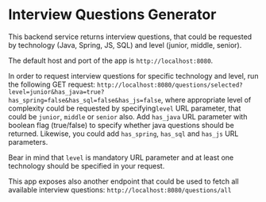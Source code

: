 # Interview Questions Generator

This backend service returns interview questions, that could be requested by technology (Java, Spring, JS, SQL)
and level (junior, middle, senior).

The default host and port of the app is `http://localhost:8080`.

In order to request interview questions for specific technology and level, run the following GET request:
`http://localhost:8080/questions/selected?level=junior&has_java=true?has_spring=false&has_sql=false&has_js=false`,
where appropriate level of complexity could be requested by specifying`level` URL parameter, that could be `junior`, `middle` or `senior` also.
Add `has_java` URL parameter with boolean flag (true/false) to specify whether java questions should be returned.
Likewise, you could add `has_spring`, `has_sql` and `has_js` URL parameters.

Bear in mind that `level` is mandatory URL parameter and at least one technology should be specified in your request.

This app exposes also another endpoint that could be used to fetch all available interview questions:
`http://localhost:8080/questions/all`
